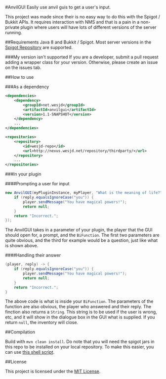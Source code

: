 #AnvilGUI
Easily use anvil guis to get a user's input.

This project was made since their is no easy way to do this with the Spigot / Bukkit APIs. It requires interaction
with NMS and that is a pain in a non-private plugin where users will have lots of different versions of the server
running.

##Requirements
Java 8 and Bukkit / Spigot. Most server versions in the [Spigot Repository](https://hub.spigotmc.org/nexus/) are supported.

###My version isn't supported
If you are a developer, submit a pull request adding a wrapper class for your version. Otherwise, please create an issue
on the issues tab. 

##How to use

###As a dependency

```xml
<dependencies>
    <dependency>
        <groupId>net.wesjd</groupId>
        <artifactId>anvilgui</artifactId>
        <version>1.1-SNAPSHOT</version>
    </dependency>
    ...
</dependencies>

<repositories>
    <repository>
        <id>wesjd-repo</id>
        <url>http://nexus.wesjd.net/repository/thirdparty/</url>
    </repository>
    ...
</repositories>
```

###In your plugin

####Prompting a user for input

```java
new AnvilGUI(myPluginInstance, myPlayer, "What is the meaning of life?", (player, reply) -> {
    if (reply.equalsIgnoreCase("you")) {
        player.sendMessage("You have magical powers!");
        return null;
    }
    return "Incorrect.";
});
```
The AnvilGUI takes in a parameter of your plugin, the player that the GUI should open for, a prompt, and the
`BiFunction`. The first two parameters are quite obvious, and the third for example would be a question, just like
what is shown above.

####Handling their answer

```java
(player, reply) -> {
    if (reply.equalsIgnoreCase("you")) {
        player.sendMessage("You have magical powers!");
        return null;
    }
    return "Incorrect.";
}
```
The above code is what is inside your `BiFunction`. The parameters of the function are also obvious, the player who answered
and their reply. The finction also returns a `String`. This string is to be used if the user is wrong, etc,
and it will show in the dialogue box in the GUI what is supplied. If you return `null`, the inventory will close.

##Compilation

Build with `mvn clean install`. Do note that you will need the spigot jars in this repo to be installed on your
local repository. To make this easier, you can use [this shell script](https://gist.github.com/WesJD/39b8f0c88f74bc952e27a737d3a67234).

##License

This project is licensed under the [MIT License](LICENSE).
